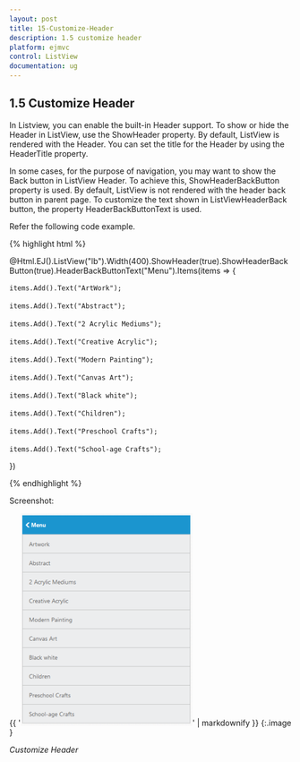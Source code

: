 ```yaml
---
layout: post
title: 15-Customize-Header
description: 1.5 customize header
platform: ejmvc
control: ListView
documentation: ug
---
```


## 1.5 Customize Header

In Listview, you can enable the built-in Header support. To show or hide the Header in ListView, use the ShowHeader property. By default, ListView is rendered with the Header. You can set the title for the Header by using the HeaderTitle property.

In some cases, for the purpose of navigation, you may want to show the Back button in ListView Header. To achieve this, ShowHeaderBackButton property is used. By default, ListView is not rendered with the header back button in parent page. To customize the text shown in ListViewHeaderBack button, the property HeaderBackButtonText is used. 

Refer the following code example.



{% highlight html %}



@Html.EJ().ListView("lb").Width(400).ShowHeader(true).ShowHeaderBackButton(true).HeaderBackButtonText("Menu").Items(items => {    

    items.Add().Text("ArtWork");	

    items.Add().Text("Abstract");

    items.Add().Text("2 Acrylic Mediums");

    items.Add().Text("Creative Acrylic");

    items.Add().Text("Modern Painting");

    items.Add().Text("Canvas Art");

    items.Add().Text("Black white");

    items.Add().Text("Children");

    items.Add().Text("Preschool Crafts");

    items.Add().Text("School-age Crafts");

})





{% endhighlight %}



Screenshot:

{{ '![](15-Customize-Header_images/15-Customize-Header_img1.png)' | markdownify }}
{:.image }


_Customize Header_

